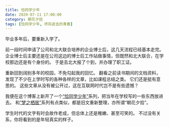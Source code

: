 ```yaml
---
title: 恰同学少年
date: 2020-07-11 17:00:00
category: 朝花夕拾
tags: [恰同学少年, 终将逝去的青春]
---
```


毕业多年后，要重新入学了。

<!--more-->

前一段时间申请了公司和北大联合培养的企业博士后，这几天流程已经基本走完。
企业博士后主要还是在公司这边的博士后工作站做事情，但既然和北大联合，在学校那边还是有个身份的。
于是去北大报了个到，并办理了职工证。

重新回到阔别多年的校园，不免勾起我的回忆。
翻看之前读书期间的文档资料，发现了不少在上学时写的各种各样的文章，比如课程总结之类。
它们还是挺有意思的。
这些文章从没有被公开过，这在互联网时代岂不是有些遗憾？

我便在这个博客上新开了一个[“恰同学少年”](/tags#恰同学少年)系列，把当年在学校写的一些东西放进去。
和[“梦之栖居”](/posts/where-the-dreams-reside)系列有点类似，都是旧文重新整理，亦所谓“朝花夕拾”。

学生时代的文字有时会故作老成，但总体上还是稚嫩、甚至可笑的。
不过没有关系，你将看到的是年轻真实的样子。
